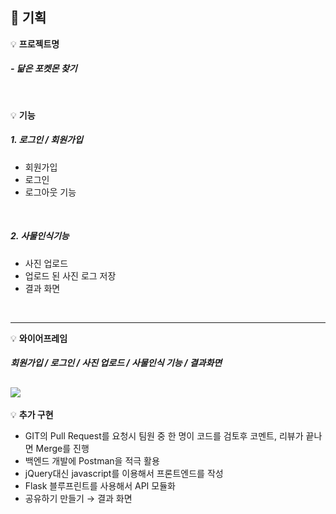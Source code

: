 

## 📃 기획


💡 **프로젝트명**

##### - 닮은 포켓몬 찾기
<br>

💡 **기능**

##### 1. 로그인 / 회원가입
- 회원가입
- 로그인
- 로그아웃 기능

<br>

##### 2. 사물인식기능
- 사진 업로드
- 업로드 된 사진 로그 저장
- 결과 화면

<br>

---

💡 **와이어프레임**

##### 회원가입 / 로그인 / 사진 업로드  / 사물인식 기능 / 결과화면
![](static/images/readme/wire_frame.png)
---

💡 **추가 구현**

- GIT의 Pull Request를 요청시 팀원 중 한 명이 코드를 검토후 코멘트, 리뷰가 끝나면 Merge를 진행
- 백엔드 개발에 Postman을 적극 활용
- jQuery대신 javascript를 이용해서 프론트엔드를 작성
- Flask 블루프린트를 사용해서 API 모듈화
- 공유하기 만들기 → 결과 화면
